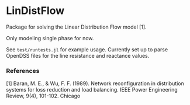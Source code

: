 # LinDistFlow
Package for solving the Linear Distribution Flow model [1].

Only modeling single phase for now.

See `test/runtests.jl` for example usage. Currently set up to parse OpenDSS files for the line resistance and reactance values.

### References
[1] Baran, M. E., & Wu, F. F. (1989). Network reconfiguration in distribution systems for loss reduction and load balancing. IEEE Power Engineering Review, 9(4), 101-102.
Chicago	
